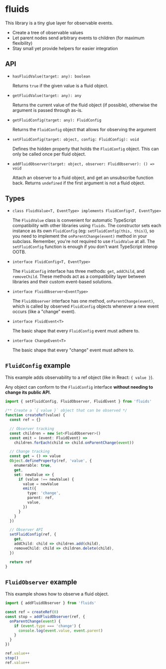 # fluids

This library is a tiny glue layer for observable events.

- Create a tree of observable values
- Let parent nodes send arbitrary events to children (for maximum flexibility)
- Stay small yet provide helpers for easier integration

## API

- `hasFluidValue(target: any): boolean`

  Returns `true` if the given value is a fluid object.

- `getFluidValue(target: any): any`

  Returns the current value of the fluid object (if possible),
  otherwise the argument is passed through as-is.

- `getFluidConfig(target: any): FluidConfig`

  Returns the `FluidConfig` object that allows for observing the argument

- `setFluidConfig(target: object, config: FluidConfig): void`

  Defines the hidden property that holds the `FluidConfig` object.
  This can only be called once per fluid object.

- `addFluidObserver(target: object, observer: FluidObserver): () => void`

  Attach an observer to a fluid object, and get an unsubscribe function back.
  Returns `undefined` if the first argument is not a fluid object.

## Types

- `class FluidValue<T, EventType> implements FluidConfig<T, EventType>`

  The `FluidValue` class is convenient for automatic TypeScript compatibility
  with other libraries using `fluids`. The constructor sets each instance as
  its own `FluidConfig` (eg: `setFluidConfig(this, this)`), so you need to
  implement the `onParentChange(event)` method in your subclass. Remember,
  you're not required to use `FluidValue` at all. The `setFluidConfig`
  function is enough if you don't want TypeScript interop OOTB.

- `interface FluidConfig<T, EventType>`

  The `FluidConfig` interface has three methods: `get`, `addChild`, and
  `removeChild`. These methods act as a compatibility layer between
  libraries and their custom event-based solutions.

- `interface FluidObserver<EventType>`

  The `FluidObserver` interface has one method, `onParentChange(event)`,
  which is called by observed `FluidConfig` objects whenever a new event
  occurs (like a "change" event).

- `interface FluidEvent<T>`

  The basic shape that every `FluidConfig` event must adhere to.

- `interface ChangeEvent<T>`

  The basic shape that every "change" event must adhere to.

## `FluidConfig` example

This example adds observability to a ref object (like in React: `{ value }`).

Any object can conform to the `FluidConfig` interface **without needing to change its public API.**

```ts
import { setFluidConfig, FluidObserver, FluidEvent } from 'fluids'

/** Create a `{ value }` object that can be observed */
function createRef(value) {
  const ref = {}

  // Observer tracking
  const children = new Set<FluidObserver>()
  const emit = (event: FluidEvent) =>
    children.forEach(child => child.onParentChange(event))

  // Change tracking
  const get = () => value
  Object.defineProperty(ref, 'value', {
    enumerable: true,
    get,
    set: newValue => {
      if (value !== newValue) {
        value = newValue
        emit({
          type: 'change',
          parent: ref,
          value,
        })
      }
    }
  })

  // Observer API
  setFluidConfig(ref, {
    get,
    addChild: child => children.add(child),
    removeChild: child => children.delete(child),
  })

  return ref
}
```

## `FluidObserver` example

This example shows how to observe a fluid object.

```ts
import { addFluidObserver } from 'fluids'

const ref = createRef(0)
const stop = addFluidObserver(ref, {
  onParentChange(event) {
    if (event.type === 'change') {
      console.log(event.value, event.parent)
    }
  }
})

ref.value++
stop()
ref.value++
```
